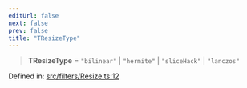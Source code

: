 ```yaml
---
editUrl: false
next: false
prev: false
title: "TResizeType"
---
```


> **TResizeType** = `"bilinear"` \| `"hermite"` \| `"sliceHack"` \| `"lanczos"`

Defined in: [src/filters/Resize.ts:12](https://github.com/fabricjs/fabric.js/blob/b4f67b1cfd353d0e2763b168e07bce6b67895452/src/filters/Resize.ts#L12)
